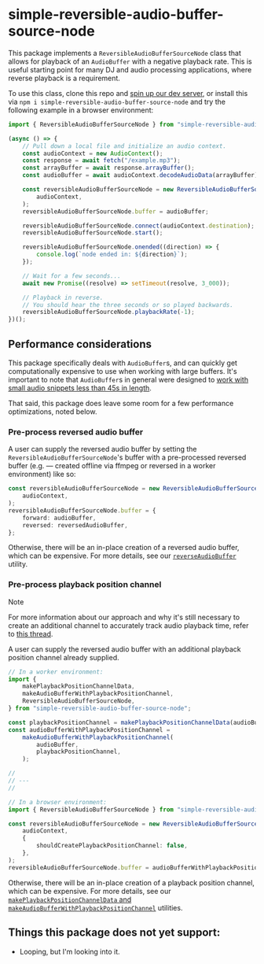 # simple-reversible-audio-buffer-source-node

This package implements a `ReversibleAudioBufferSourceNode` class that allows for playback of an `AudioBuffer` with a negative playback rate. This is useful starting point for many DJ and audio processing applications, where reverse playback is a requirement.

To use this class, clone this repo and [spin up our dev server](https://github.com/andyGallagher/simple-reversible-audio-buffer-source-node/tree/main/dev), or install this via `npm i simple-reversible-audio-buffer-source-node` and try the following example in a browser environment:

```typescript
import { ReversibleAudioBufferSourceNode } from "simple-reversible-audio-buffer-source-node";

(async () => {
    // Pull down a local file and initialize an audio context.
    const audioContext = new AudioContext();
    const response = await fetch("/example.mp3");
    const arrayBuffer = await response.arrayBuffer();
    const audioBuffer = await audioContext.decodeAudioData(arrayBuffer);

    const reversibleAudioBufferSourceNode = new ReversibleAudioBufferSourceNode(
        audioContext,
    );
    reversibleAudioBufferSourceNode.buffer = audioBuffer;

    reversibleAudioBufferSourceNode.connect(audioContext.destination);
    reversibleAudioBufferSourceNode.start();

    reversibleAudioBufferSourceNode.onended((direction) => {
        console.log(`node ended in: ${direction}`);
    });

    // Wait for a few seconds...
    await new Promise((resolve) => setTimeout(resolve, 3_000));

    // Playback in reverse.
    // You should hear the three seconds or so played backwards.
    reversibleAudioBufferSourceNode.playbackRate(-1);
})();
```

## Performance considerations

This package specifically deals with `AudioBuffer`s, and can quickly get computationally expensive to use when working with large buffers. It's important to note that `AudioBuffer`s in general were designed to [work with small audio snippets less than 45s in length](https://developer.mozilla.org/en-US/docs/Web/API/AudioBuffer).

That said, this package does leave some room for a few performance optimizations, noted below.

### Pre-process reversed audio buffer

A user can supply the reversed audio buffer by setting the `ReversibleAudioBufferSourceNode`'s buffer with a pre-processed reversed buffer (e.g. — created offline via ffmpeg or reversed in a worker environment) like so:

```typescript
const reversibleAudioBufferSourceNode = new ReversibleAudioBufferSourceNode(
    audioContext,
);
reversibleAudioBufferSourceNode.buffer = {
    forward: audioBuffer,
    reversed: reversedAudioBuffer,
};
```

Otherwise, there will be an in-place creation of a reversed audio buffer, which can be expensive.
For more details, see our [`reverseAudioBuffer`](https://github.com/andyGallagher/simple-reversible-audio-buffer-source-node/blob/main/lib/src/util.ts) utility.

### Pre-process playback position channel

> [!NOTE]
> For more information about our approach and why it's still necessary to create an additional channel to accurately track audio playback time, refer to [this thread](https://github.com/WebAudio/web-audio-api/issues/2397).

A user can supply the reversed audio buffer with an additional playback position channel already supplied.

```typescript
// In a worker environment:
import {
    makePlaybackPositionChannelData,
    makeAudioBufferWithPlaybackPositionChannel,
    ReversibleAudioBufferSourceNode,
} from "simple-reversible-audio-buffer-source-node";

const playbackPositionChannel = makePlaybackPositionChannelData(audioBuffer);
const audioBufferWithPlaybackPositionChannel =
    makeAudioBufferWithPlaybackPositionChannel(
        audioBuffer,
        playbackPositionChannel,
    );

//
// ---
//

// In a browser environment:
import { ReversibleAudioBufferSourceNode } from "simple-reversible-audio-buffer-source-node";

const reversibleAudioBufferSourceNode = new ReversibleAudioBufferSourceNode(
    audioContext,
    {
        shouldCreatePlaybackPositionChannel: false,
    },
);
reversibleAudioBufferSourceNode.buffer = audioBufferWithPlaybackPositionChannel;
```

Otherwise, there will be an in-place creation of a playback position channel, which can be expensive.
For more details, see our [`makePlaybackPositionChannelData` and `makeAudioBufferWithPlaybackPositionChannel`](https://github.com/andyGallagher/simple-reversible-audio-buffer-source-node/blob/main/lib/src/util.ts) utilities.

## Things this package does not yet support:

- Looping, but I'm looking into it.
